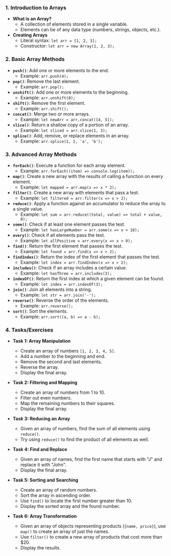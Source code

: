 ### 1. **Introduction to Arrays**

- **What is an Array?**
  - A collection of elements stored in a single variable.
  - Elements can be of any data type (numbers, strings, objects, etc.).
- **Creating Arrays**
  - Literal syntax: `let arr = [1, 2, 3];`
  - Constructor: `let arr = new Array(1, 2, 3);`

### 2. **Basic Array Methods**

- **`push()`**: Add one or more elements to the end.
  - Example: `arr.push(4);`
- **`pop()`**: Remove the last element.
  - Example: `arr.pop();`
- **`unshift()`**: Add one or more elements to the beginning.
  - Example: `arr.unshift(0);`
- **`shift()`**: Remove the first element.
  - Example: `arr.shift();`
- **`concat()`**: Merge two or more arrays.
  - Example: `let newArr = arr.concat([4, 5]);`
- **`slice()`**: Return a shallow copy of a portion of an array.
  - Example: `let sliced = arr.slice(1, 3);`
- **`splice()`**: Add, remove, or replace elements in an array.
  - Example: `arr.splice(1, 2, 'a', 'b');`

### 3. **Advanced Array Methods**

- **`forEach()`**: Execute a function for each array element.
  - Example: `arr.forEach((item) => console.log(item));`
- **`map()`**: Create a new array with the results of calling a function on every element.
  - Example: `let mapped = arr.map(x => x * 2);`
- **`filter()`**: Create a new array with elements that pass a test.
  - Example: `let filtered = arr.filter(x => x > 2);`
- **`reduce()`**: Apply a function against an accumulator to reduce the array to a single value.
  - Example: `let sum = arr.reduce((total, value) => total + value, 0);`
- **`some()`**: Check if at least one element passes the test.
  - Example: `let hasLargeNumber = arr.some(x => x > 10);`
- **`every()`**: Check if all elements pass the test.
  - Example: `let allPositive = arr.every(x => x > 0);`
- **`find()`**: Return the first element that passes the test.
  - Example: `let found = arr.find(x => x > 2);`
- **`findIndex()`**: Return the index of the first element that passes the test.
  - Example: `let index = arr.findIndex(x => x > 2);`
- **`includes()`**: Check if an array includes a certain value.
  - Example: `let hasThree = arr.includes(3);`
- **`indexOf()`**: Return the first index at which a given element can be found.
  - Example: `let index = arr.indexOf(3);`
- **`join()`**: Join all elements into a string.
  - Example: `let str = arr.join('-');`
- **`reverse()`**: Reverse the order of the elements.
  - Example: `arr.reverse();`
- **`sort()`**: Sort the elements.
  - Example: `arr.sort((a, b) => a - b);`

### 4. **Tasks/Exercises**

- **Task 1: Array Manipulation**

  - Create an array of numbers `[1, 2, 3, 4, 5]`.
  - Add a number to the beginning and end.
  - Remove the second and last elements.
  - Reverse the array.
  - Display the final array.

- **Task 2: Filtering and Mapping**

  - Create an array of numbers from 1 to 10.
  - Filter out even numbers.
  - Map the remaining numbers to their squares.
  - Display the final array.

- **Task 3: Reducing an Array**

  - Given an array of numbers, find the sum of all elements using `reduce()`.
  - Try using `reduce()` to find the product of all elements as well.

- **Task 4: Find and Replace**

  - Given an array of names, find the first name that starts with "J" and replace it with "John".
  - Display the final array.

- **Task 5: Sorting and Searching**

  - Create an array of random numbers.
  - Sort the array in ascending order.
  - Use `find()` to locate the first number greater than 10.
  - Display the sorted array and the found number.

- **Task 6: Array Transformation**
  - Given an array of objects representing products (`{name, price}`), use `map()` to create an array of just the names.
  - Use `filter()` to create a new array of products that cost more than $20.
  - Display the results.
